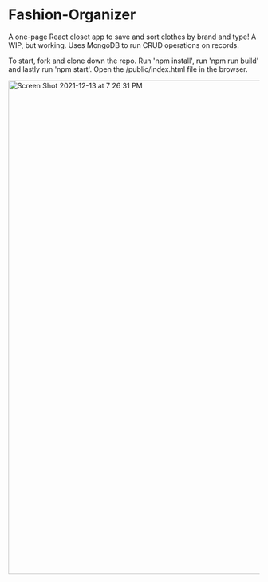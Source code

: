# Fashion-Organizer
A one-page React closet app to save and sort clothes by brand and type! A WIP, but working. Uses MongoDB to run CRUD operations on records.

To start, fork and clone down the repo. Run 'npm install', run 'npm run build' and lastly run 'npm start'. Open the /public/index.html file in the browser.

<img width="991" alt="Screen Shot 2021-12-13 at 7 26 31 PM" src="https://user-images.githubusercontent.com/47547946/145927891-de0f00cb-277b-4303-8917-f08324aadb86.png">
